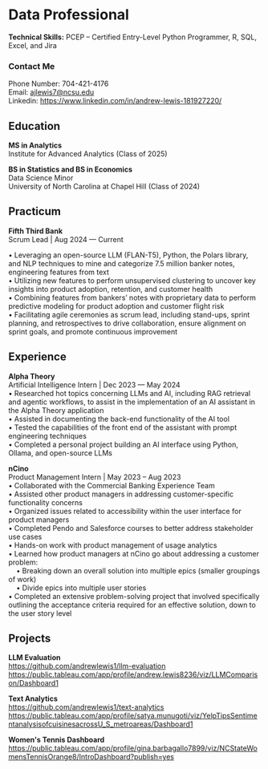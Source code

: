 # Data Professional
**Technical Skills:** PCEP – Certified Entry-Level Python Programmer, R, SQL, Excel, and Jira

### Contact Me
Phone Number: 704-421-4176 <br />
Email: ajlewis7@ncsu.edu <br />
Linkedin: https://www.linkedin.com/in/andrew-lewis-181927220/ <br />

## Education
**MS in Analytics** <br />
Institute for Advanced Analytics (Class of 2025) <br />

**BS in Statistics and BS in Economics** <br />
Data Science Minor <br />
University of North Carolina at Chapel Hill (Class of 2024)

## Practicum
**Fifth Third Bank** <br />
Scrum Lead | Aug 2024 — Current <br />

•	Leveraging an open-source LLM (FLAN-T5), Python, the Polars library, and NLP techniques to mine and categorize 7.5 million banker notes, engineering features from text <br />
•	Utilizing new features to perform unsupervised clustering to uncover key insights into product adoption, retention, and customer health <br />
•	Combining features from bankers’ notes with proprietary data to perform predictive modeling for product adoption and customer flight risk <br />
•	Facilitating agile ceremonies as scrum lead, including stand-ups, sprint planning, and retrospectives to drive collaboration, ensure alignment on sprint goals, and promote continuous improvement <br />

## Experience
**Alpha Theory** <br />
Artificial Intelligence Intern | Dec 2023 — May 2024 <br />
•	Researched hot topics concerning LLMs and AI, including RAG retrieval and agentic workflows, to assist in the implementation of an AI assistant in the Alpha Theory application <br />
•	Assisted in documenting the back-end functionality of the AI tool <br />
•	Tested the capabilities of the front end of the assistant with prompt engineering techniques <br />
•	Completed a personal project building an AI interface using Python, Ollama, and open-source LLMs <br />

**nCino** <br />
Product Management Intern | May 2023 – Aug 2023 <br />
•	Collaborated with the Commercial Banking Experience Team <br />
•	Assisted other product managers in addressing customer-specific functionality concerns <br />
•	Organized issues related to accessibility within the user interface for product managers <br />
•	Completed Pendo and Salesforce courses to better address stakeholder use cases <br />
•	Hands-on work with product management of usage analytics <br />
•	Learned how product managers at nCino go about addressing a customer problem: <br />
&nbsp;&nbsp;&nbsp;&nbsp;•	Breaking down an overall solution into multiple epics (smaller groupings of work) <br />
&nbsp;&nbsp;&nbsp;&nbsp;•	Divide epics into multiple user stories <br />
•	Completed an extensive problem-solving project that involved specifically outlining the acceptance criteria required for an effective solution, down to the user story level


## Projects
**LLM Evaluation** <br />
https://github.com/andrewlewis1/llm-evaluation <br />
https://public.tableau.com/app/profile/andrew.lewis8236/viz/LLMComparison/Dashboard1 <br />

**Text Analytics** <br />
https://github.com/andrewlewis1/text-analytics <br />
https://public.tableau.com/app/profile/satya.munugoti/viz/YelpTipsSentimentanalysisofcuisinesacrossU_S_metroareas/Dashboard1 <br />

**Women's Tennis Dashboard** <br />
https://public.tableau.com/app/profile/gina.barbagallo7899/viz/NCStateWomensTennisOrange8/IntroDashboard?publish=yes <br />
